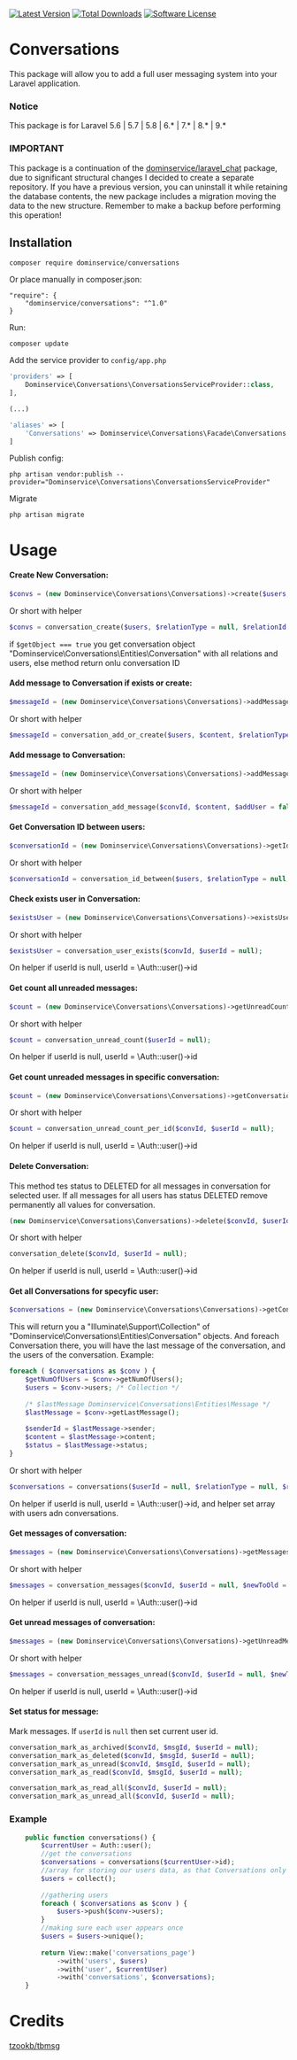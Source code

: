 [![Latest Version](https://img.shields.io/github/release/dominservice/conversations.svg?style=flat-square)](https://github.com/dominservice/conversations/releases)
[![Total Downloads](https://img.shields.io/packagist/dt/dominservice/conversations.svg?style=flat-square)](https://packagist.org/packages/dominservice/conversations)
[![Software License](https://img.shields.io/badge/license-MIT-brightgreen.svg?style=flat-square)](LICENSE)

# Conversations
This package will allow you to add a full user messaging system into your Laravel application.

### Notice
This package is for Laravel 5.6 | 5.7 | 5.8 | 6.* | 7.* | 8.* | 9.*

### IMPORTANT
This package is a continuation of the
[dominservice/laravel_chat](https://github.com/dominservice/laravel_chat) package, due to significant structural changes I decided to create a separate repository.
If you have a previous version, you can uninstall it while retaining the database contents, the new package includes a migration moving the data to the new structure.
Remember to make a backup before performing this operation!

## Installation
```
composer require dominservice/conversations
```
Or place manually in composer.json:
```
"require": {
    "dominservice/conversations": "^1.0"
}
```
Run:
```
composer update
```
Add the service provider to `config/app.php`

```php
'providers' => [
    Dominservice\Conversations\ConversationsServiceProvider::class,
],

(...)

'aliases' => [
    'Conversations' => Dominservice\Conversations\Facade\Conversations::class,
]
```
Publish config:

```
php artisan vendor:publish --provider="Dominservice\Conversations\ConversationsServiceProvider"
```
Migrate
```
php artisan migrate
```

# Usage

#### __Create New Conversation:__
```php
$convs = (new Dominservice\Conversations\Conversations)->create($users, $relationType = null, $relationId = null, $content = null, $getObject = false);
```
Or short with helper
```php
$convs = conversation_create($users, $relationType = null, $relationId = null, $content = null, $getObject = false);
```
if ``` $getObject === true ``` you get conversation object "Dominservice\Conversations\Entities\Conversation" with all relations and users, else method return onlu conversation ID
#### __Add message to Conversation if exists or create:__
```php
$messageId = (new Dominservice\Conversations\Conversations)->addMessageOrCreateConversation($users, $content, $relationType = null, $relationId = null);
```
Or short with helper
```php
$messageId = conversation_add_or_create($users, $content, $relationType = null, $relationId = null);
```
#### __Add message to Conversation:__
```php
$messageId = (new Dominservice\Conversations\Conversations)->addMessage($convId, $content, $addUser = false);
```
Or short with helper
```php
$messageId = conversation_add_message($convId, $content, $addUser = false);
```
#### __Get Conversation ID between users:__
```php
$conversationId = (new Dominservice\Conversations\Conversations)->getIdBetweenUsers(array $users, $relationType = null, $relationId = null);
```
Or short with helper
```php
$conversationId = conversation_id_between($users, $relationType = null, $relationId = null);
```
#### __Check exists user in Conversation:__
```php
$existsUser = (new Dominservice\Conversations\Conversations)->existsUser($convId, $userId);
```
Or short with helper
```php
$existsUser = conversation_user_exists($convId, $userId = null);
```
On helper if userId is null, userId = \Auth::user()->id
#### __Get count all unreaded messages:__
```php
$count = (new Dominservice\Conversations\Conversations)->getUnreadCount($userId);
```
Or short with helper
```php
$count = conversation_unread_count($userId = null);
```
On helper if userId is null, userId = \Auth::user()->id
#### __Get count unreaded messages in specific conversation:__
```php
$count = (new Dominservice\Conversations\Conversations)->getConversationUnreadCount($convId, $userId);
```
Or short with helper
```php
$count = conversation_unread_count_per_id($convId, $userId = null);
```
On helper if userId is null, userId = \Auth::user()->id
#### __Delete Conversation:__
This method tes status to DELETED for all messages in conversation for selected user.
If all messages for all users has status DELETED remove permanently all values for conversation.
```php
(new Dominservice\Conversations\Conversations)->delete($convId, $userId);
```
Or short with helper
```php
conversation_delete($convId, $userId = null);
```
On helper if userId is null, userId = \Auth::user()->id

#### __Get all Conversations for specyfic user:__
```php
$conversations = (new Dominservice\Conversations\Conversations)->getConversations($userId, $relationType = null, $relationId = null);
```
This will return you a "Illuminate\Support\Collection" of "Dominservice\Conversations\Entities\Conversation" objects.
And foreach Conversation there, you will have the last message of the conversation, and the users of the conversation.
Example:
```php
foreach ( $conversations as $conv ) {
    $getNumOfUsers = $conv->getNumOfUsers();
    $users = $conv->users; /* Collection */
            
    /* $lastMessage Dominservice\Conversations\Entities\Message */
    $lastMessage = $conv->getLastMessage();
            
    $senderId = $lastMessage->sender;
    $content = $lastMessage->content;
    $status = $lastMessage->status;
}
```
Or short with helper
```php
$conversations = conversations($userId = null, $relationType = null, $relationId = null, $withUsersList = true);
```
On helper if userId is null, userId = \Auth::user()->id, and helper set array  with users adn conversations.
#### __Get messages of conversation:__

```php
$messages = (new Dominservice\Conversations\Conversations)->getMessages($convId, $userId, $newToOld = true, $limit = null, $start = null);
```
Or short with helper
```php
$messages = conversation_messages($convId, $userId = null, $newToOld = true, $limit = null, $start = null);
```
On helper if userId is null, userId = \Auth::user()->id
#### __Get unread messages of conversation:__

```php
$messages = (new Dominservice\Conversations\Conversations)->getUnreadMessages($convId, $userId, $newToOld = true, $limit = null, $start = null);
```
Or short with helper
```php
$messages = conversation_messages_unread($convId, $userId = null, $newToOld = true, $limit = null, $start = null);
```
On helper if userId is null, userId = \Auth::user()->id
#### Set status for message:
Mark messages. If `userId` is `null` then set current user id.
```php
conversation_mark_as_archived($convId, $msgId, $userId = null);
conversation_mark_as_deleted($convId, $msgId, $userId = null);
conversation_mark_as_unread($convId, $msgId, $userId = null);
conversation_mark_as_read($convId, $msgId, $userId = null);

conversation_mark_as_read_all($convId, $userId = null);
conversation_mark_as_unread_all($convId, $userId = null);
```
### Example
```php
    public function conversations() {
        $currentUser = Auth::user();
        //get the conversations
        $conversations = conversations($currentUser->id);
        //array for storing our users data, as that Conversations only provides user id's
        $users = collect();
        
        //gathering users
        foreach ( $conversations as $conv ) {
            $users->push($conv->users);
        }
        //making sure each user appears once
        $users = $users->unique();
        
        return View::make('conversations_page')
            ->with('users', $users)
            ->with('user', $currentUser)
            ->with('conversations', $conversations);
    }
```
# Credits
[tzookb/tbmsg](https://github.com/tzookb/tbmsg)
